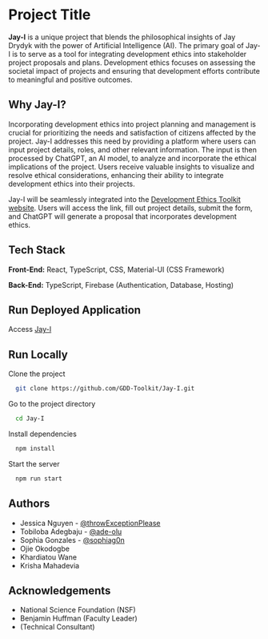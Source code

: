 # Project Title

**Jay-I** is a unique project that blends the philosophical insights of Jay Drydyk with the power of Artificial Intelligence (AI). The primary goal of Jay-I is to serve as a tool for integrating development ethics into stakeholder project proposals and plans. Development ethics focuses on assessing the societal impact of projects and ensuring that development efforts contribute to meaningful and positive outcomes.

## Why Jay-I?
Incorporating development ethics into project planning and management is crucial for prioritizing the needs and satisfaction of citizens affected by the project. Jay-I addresses this need by providing a platform where users can input project details, roles, and other relevant information. The input is then processed by ChatGPT, an AI model, to analyze and incorporate the ethical implications of the project. Users receive valuable insights to visualize and resolve ethical considerations, enhancing their ability to integrate development ethics into their projects.

Jay-I will be seamlessly integrated into the [Development Ethics Toolkit website](https://gdd.toolkitme.com/). Users will access the link, fill out project details, submit the form, and ChatGPT will generate a proposal that incorporates development ethics.

## Tech Stack

**Front-End:** React, TypeScript, CSS, Material-UI (CSS Framework)

**Back-End:** TypeScript, Firebase (Authentication, Database, Hosting)

## Run Deployed Application
Access [Jay-I](https://gdd-toolkit.web.app/)
## Run Locally

Clone the project

```bash
  git clone https://github.com/GDD-Toolkit/Jay-I.git
```

Go to the project directory

```bash
  cd Jay-I
```

Install dependencies

```bash
  npm install
```

Start the server

```bash
  npm run start
```


## Authors

- Jessica Nguyen - [@throwExceptionPlease](https://github.com/throwExceptionPlease)
- Tobiloba Adegbaju - [@ade-olu](https://github.com/ade-olu)
- Sophia Gonzales - [@sophiag0n](https://github.com/sophiag0n)
- Ojie Okodogbe
- Khardiatou Wane
- Krisha Mahadevia
## Acknowledgements

 - National Science Foundation (NSF)
 - Benjamin Huffman (Faculty Leader)
 - (Technical Consultant) 
